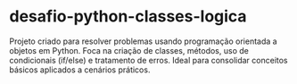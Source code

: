# desafio-python-classes-logica
Projeto criado para resolver problemas usando programação orientada a objetos em Python. Foca na criação de classes, métodos, uso de condicionais (if/else) e tratamento de erros. Ideal para consolidar conceitos básicos aplicados a cenários práticos.
